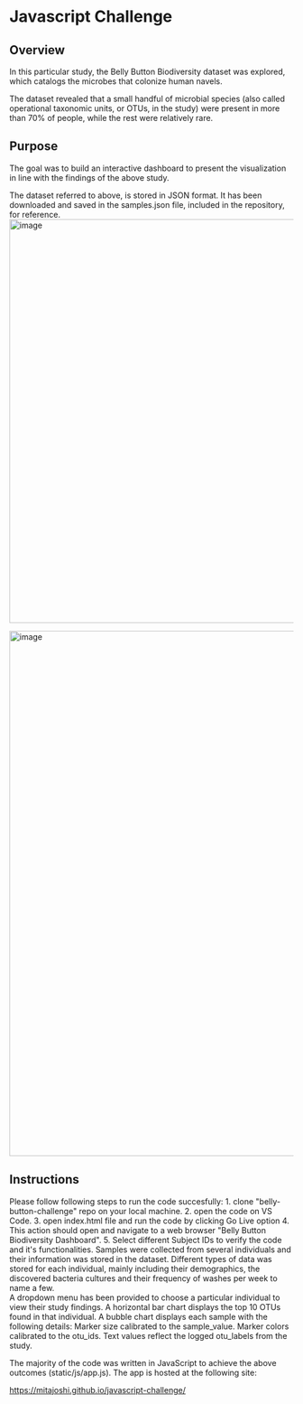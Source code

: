 # Javascript Challenge

## Overview
In this particular study, the Belly Button Biodiversity dataset was explored, which catalogs the microbes that colonize human navels.

The dataset revealed that a small handful of microbial species (also called operational taxonomic units, or OTUs, in the study) were present in more than 70% of people, while the rest were relatively rare.


## Purpose

The goal was to build an interactive dashboard to present the visualization in line with the findings of the above study. 

The dataset referred to above, is stored in JSON format. It has been downloaded and saved in the samples.json file, included in the repository, for reference. 
<img width="715" alt="image" src="https://github.com/Mitajoshi/javascript-challenge/assets/142932546/a49930e5-97e3-46a6-b1fc-dbd5deb59543">

<img width="930" alt="image" src="https://github.com/Mitajoshi/javascript-challenge/assets/142932546/a2699c82-c5b3-4e47-967d-6319353645db">


## Instructions
Please follow following steps to run the code succesfully:
    1. clone "belly-button-challenge" repo on your local machine.
    2. open the code on VS Code.
    3. open index.html file and run the code by clicking Go Live option
    4. This action should open and navigate to a web browser "Belly Button Biodiversity Dashboard".
    5. Select different Subject IDs to verify the code and it's functionalities.
Samples were collected from several individuals and their information was stored in the dataset. Different types of data was stored for each individual, mainly including their demographics, the discovered bacteria cultures and their frequency of washes per week to name a few.  
 A dropdown menu has been provided to choose a particular individual to view their study findings. A horizontal bar chart displays the top 10 OTUs found in that individual. A bubble chart displays each sample with the following details:
Marker size  calibrated to the sample_value.
Marker colors calibrated to the otu_ids.
Text values reflect the logged otu_labels from the study.

 The majority of the code was written in JavaScript to achieve the above outcomes (static/js/app.js). The app is hosted at the following site:

https://mitajoshi.github.io/javascript-challenge/
